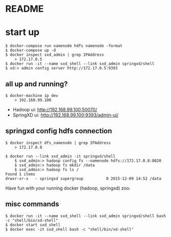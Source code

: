 # README

# start up

```
$ docker-compose run namenode hdfs namenode -format
$ docker-compose up -d
$ docker inspect sxd_admin | grep IPAddress
	> 172.17.0.5
$ docker run -it --name sxd_shell --link sxd_admin springxd/shell
$ xd:> admin config server http://172.17.0.5:9393
```

## all up and running?

```
$ docker-machine ip dev
	> 192.168.99.100
```

- Hadoop ui: http://192.168.99.100:50070/
- SpringXD ui: http://192.168.99.100:9393/admin-ui/

## springxd config hdfs connection

```
$ docker inspect dfs_namenode | grep IPAddress
	> 172.17.0.8

$ docker run --link sxd_admin -it springxd/shell
	$ sxd_admin:> hadoop config fs --namenode hdfs://172.17.0.8:8020
	$ sxd_admin:> hadoop fs mkdir /data
	$ sxd_admin:> hadoop fs ls /
Found 1 items
drwxr-xr-x   - springxd supergroup          0 2015-12-09 14:52 /data
```
Have fun with your running docker (hadoop, springxd) zoo.


## misc commands

```
$ docker run -it --name sxd_shell --link sxd_admin springxd/shell bash -c "shell/bin/xd-shell"
$ docker start sxd_shell
$ docker exec -it sxd_shell bash -c "shell/bin/xd-shell"
```